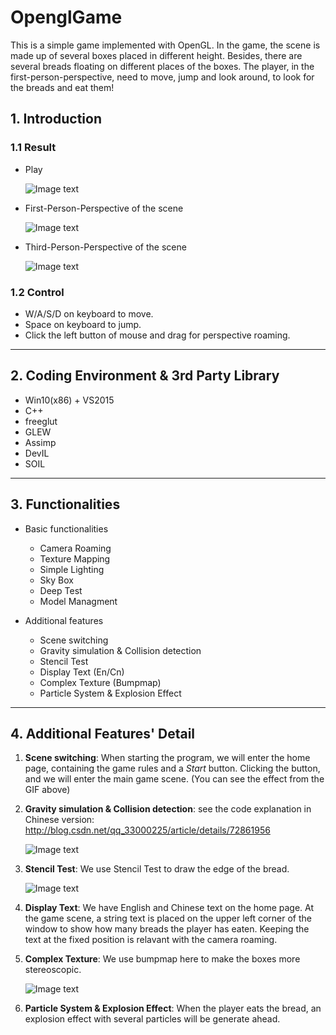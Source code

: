 # OpenglGame
This is a simple game implemented with OpenGL. In the game, the scene is made up of several boxes placed in different height. Besides, there are several breads floating on different places of the boxes. The player, in the first-person-perspective, need to move, jump and look around, to look for the breads and eat them!

## 1. Introduction
### 1.1 Result
- Play

     ![Image text](https://github.com/MarkMoHR/OpenglGame/raw/master/ResultScreenshots/camera.gif)
     
- First-Person-Perspective of the scene

     ![Image text](https://github.com/MarkMoHR/OpenglGame/raw/master/ResultScreenshots/First-Person-Perspective.png)
     
- Third-Person-Perspective of the scene

     ![Image text](https://github.com/MarkMoHR/OpenglGame/raw/master/ResultScreenshots/Third-Person-Perspective.png)

### 1.2 Control
- W/A/S/D on keyboard to move.
- Space on keyboard to jump.
- Click the left button of mouse and drag for perspective roaming. 

---

## 2. Coding Environment & 3rd Party Library
- Win10(x86) + VS2015
- C++
- freeglut
- GLEW
- Assimp
- DevIL
- SOIL

---

## 3. Functionalities
- Basic functionalities
    - Camera Roaming
    - Texture Mapping
    - Simple Lighting
    - Sky Box
    - Deep Test
    - Model Managment
    
- Additional features
    - Scene switching
    - Gravity simulation & Collision detection
    - Stencil Test
    - Display Text (En/Cn)
    - Complex Texture (Bumpmap)
    - Particle System & Explosion Effect
    
---

## 4. Additional Features' Detail
1. __Scene switching__:  When starting the program, we will enter the home page, containing the game rules and a _Start_ button. Clicking the button, and we will enter the main game scene. (You can see the effect from the GIF above)

1. __Gravity simulation & Collision detection__:  see the code explanation in Chinese version: http://blog.csdn.net/qq_33000225/article/details/72861956

     ![Image text](https://github.com/MarkMoHR/OpenglGame/raw/master/ResultScreenshots/gravity.gif)
     
1. __Stencil Test__:  We use Stencil Test to draw the edge of the bread.

     ![Image text](https://github.com/MarkMoHR/OpenglGame/raw/master/ResultScreenshots/stencilTesting.png)
     
1. __Display Text__:  We have English and Chinese text on the home page. At the game scene, a string text is placed on the upper left corner of the window to show how many breads the player has eaten. Keeping the text at the fixed position is relavant with the camera roaming.

1. __Complex Texture__:  We use bumpmap here to make the boxes more stereoscopic.

    ![Image text](https://github.com/MarkMoHR/OpenglGame/raw/master/ResultScreenshots/bumpmap.png)
    
1. __Particle System & Explosion Effect__:  When the player eats the bread, an explosion effect with several particles will be generate  ahead.
